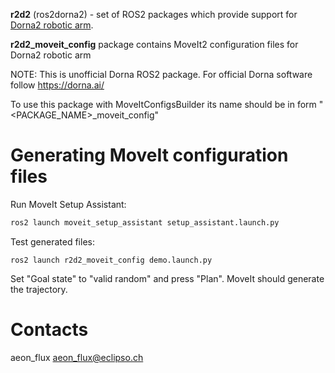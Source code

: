 **r2d2** (ros2dorna2) - set of ROS2 packages which provide support for [Dorna2 robotic arm](https://dorna.ai/).

**r2d2_moveit_config** package contains MoveIt2 configuration files for Dorna2 robotic arm

NOTE: This is unofficial Dorna ROS2 package. For official Dorna software follow https://dorna.ai/

To use this package with MoveItConfigsBuilder its name should be in form "<PACKAGE_NAME>_moveit_config"

# Generating MoveIt configuration files

Run MoveIt Setup Assistant:
``` bash
ros2 launch moveit_setup_assistant setup_assistant.launch.py
```

Test generated files:
```
ros2 launch r2d2_moveit_config demo.launch.py
```

Set "Goal state" to "valid random" and press "Plan". MoveIt should generate the trajectory.

# Contacts

aeon_flux <aeon_flux@eclipso.ch>
